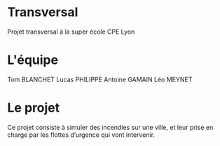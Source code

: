 # Transversal
Projet transversal à la super école CPE Lyon

# L'équipe
Tom BLANCHET
Lucas PHILIPPE
Antoine GAMAIN
Léo MEYNET

# Le projet
Ce projet consiste à simuler des incendies sur une ville, et leur prise en charge par les flottes d’urgence qui vont intervenir. 
